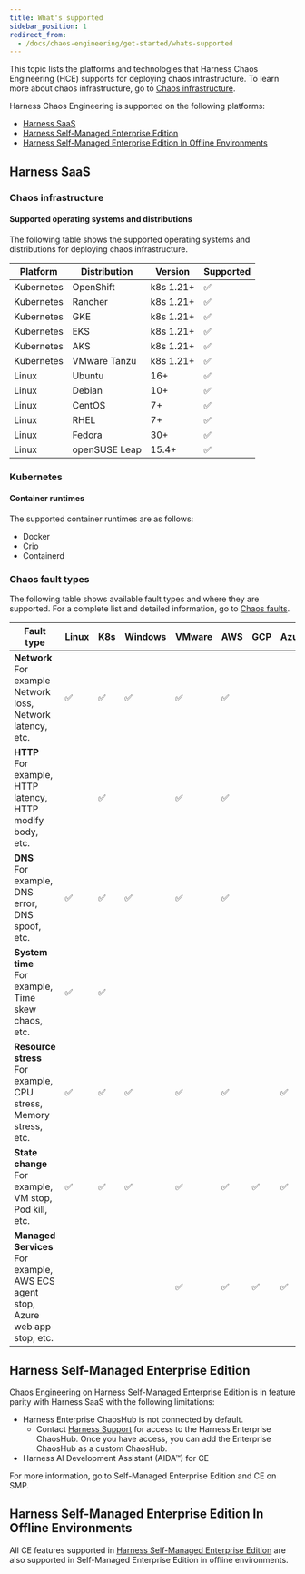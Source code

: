 ```yaml
---
title: What's supported
sidebar_position: 1
redirect_from:
  - /docs/chaos-engineering/get-started/whats-supported
---
```


This topic lists the platforms and technologies that Harness Chaos Engineering (HCE) supports for deploying chaos infrastructure.
To learn more about chaos infrastructure, go to [Chaos infrastructure](/docs/chaos-engineering/architecture-and-security/architecture/control-plane).

Harness Chaos Engineering is supported on the following platforms:
- [Harness SaaS](#harness-saas)
- [Harness Self-Managed Enterprise Edition](#harness-self-managed-enterprise-edition)
- [Harness Self-Managed Enterprise Edition In Offline Environments](#harness-self-managed-enterprise-edition-in-offline-environments)

## Harness SaaS

### Chaos infrastructure

#### Supported operating systems and distributions

The following table shows the supported operating systems and distributions for deploying chaos infrastructure.

| Platform | Distribution | Version | Supported |
| -  | - | - | - |
| Kubernetes | OpenShift | k8s 1.21+ |  ✅  |
| Kubernetes | Rancher | k8s 1.21+ |  ✅  |
| Kubernetes | GKE | k8s 1.21+ |  ✅  |
| Kubernetes | EKS | k8s 1.21+ |  ✅  |
| Kubernetes | AKS | k8s 1.21+ |  ✅  |
| Kubernetes | VMware Tanzu | k8s 1.21+ |  ✅  |
| Linux | Ubuntu | 16+ |  ✅  |
| Linux | Debian | 10+ |  ✅  |
| Linux | CentOS | 7+ |  ✅  |
| Linux | RHEL | 7+ |  ✅  |
| Linux | Fedora | 30+ |  ✅  |
| Linux | openSUSE Leap | 15.4+ |  ✅  |

### Kubernetes

#### Container runtimes

The supported container runtimes are as follows:

* Docker
* Crio
* Containerd

### Chaos fault types

The following table shows available fault types and where they are supported. For a complete list and detailed information, go to [Chaos faults](/docs/chaos-engineering/chaos-faults/).

| Fault type | Linux | K8s | Windows | VMware | AWS | GCP | Azure |
|------------|-------|-----|---------|--------|-----|-----|-------|
| **Network**<br />For example Network loss, Network latency, etc. | ✅    |   ✅  | ✅      | ✅    |  ✅  |     |     |
| **HTTP**<br />For example, HTTP latency, HTTP modify body, etc. |        | ✅  |         | ✅    |  ✅  |     |      |
| **DNS**<br />For example, DNS error, DNS spoof, etc. | ✅     | ✅  | ✅ |    ✅    |  ✅  |    |      |
| **System time**<br />For example, Time skew chaos, etc.  | ✅    |  ✅  |         |        |    |   |       |
| **Resource stress**<br />For example, CPU stress, Memory stress, etc. | ✅| ✅  | ✅     |  ✅    |  ✅  |    |  ✅  |
| **State change**<br />For example, VM stop, Pod kill, etc.  |  ✅  |  ✅  |   ✅   |   ✅   |  ✅  |   ✅  |   ✅   |
| **Managed Services**<br />For example, AWS ECS agent stop, Azure web app stop, etc. |   |   |   |   ✅   |  ✅  |   ✅  |   ✅   |

## Harness Self-Managed Enterprise Edition

Chaos Engineering on Harness Self-Managed Enterprise Edition is in feature parity with Harness SaaS with the following limitations:
* Harness Enterprise ChaosHub is not connected by default.
  * Contact [Harness Support](mailto:support@harness.io) for access to the Harness Enterprise ChaosHub. Once you have access, you can add the Enterprise ChaosHub as a custom ChaosHub.
* Harness AI Development Assistant (AIDA™) for CE

For more information, go to Self-Managed Enterprise Edition and CE on SMP.

## Harness Self-Managed Enterprise Edition In Offline Environments

All CE features supported in [Harness Self-Managed Enterprise Edition](#harness-self-managed-enterprise-edition) are also supported in Self-Managed Enterprise Edition in offline environments.
